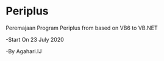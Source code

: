 # Periplus
Peremajaan Program Periplus from based on VB6 to VB.NET


-Start On 23 July 2020

-By Agahari.IJ
